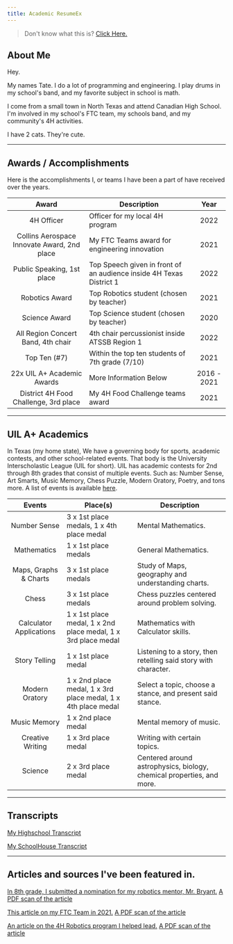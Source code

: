 ```yaml
---
title: Academic ResumeEx
---
```


> Don't know what this is? [Click Here.](/aboutresumeex)

## About Me

Hey.

My names Tate. I do a lot of programming and engineering. I play drums in my school's band, and my favorite subject in school is math.

I come from a small town in North Texas and attend Canadian High School. I'm involved in my school's FTC team, my schools band, and my community's 4H activities.

I have 2 cats. They're cute.

---

## Awards / Accomplishments

Here is the accomplishments I, or teams I have been a part of have received over the years.

|                    Award                    | Description                                                         |    Year     |
| :-----------------------------------------: | ------------------------------------------------------------------- | :---------: |
| 4H Officer | Officer for my local 4H program                       |    2022     |
| Collins Aerospace Innovate Award, 2nd place | My FTC Teams award for engineering innovation                       |    2021     |
|    Public Speaking, 1st place   | Top Speech given in front of an audience inside 4H Texas District 1 |    2022     |
|               Robotics Award                | Top Robotics student (chosen by teacher)                            |    2021     |
|                Science Award                | Top Science student (chosen by teacher)                             |    2020     |
|     All Region Concert Band, 4th chair      | 4th chair percussionist inside ATSSB Region 1                       |    2022     |
|                Top Ten (#7)                 | Within the top ten students of 7th grade (7/10)                     |    2021     |
|         22x UIL A+ Academic Awards          | More Information Below                                              | 2016 - 2021 |
|    District 4H Food Challenge, 3rd place    | My 4H Food Challenge teams award                                    |    2021     |

---

## UIL A+ Academics

In Texas (my home state), We have a governing body for sports, academic contests, and other school-related events.
That body is the University Interscholastic League (UIL for short). UIL has academic contests for 2nd through 8th grades
that consist of multiple events. Such as: Number Sense, Art Smarts, Music Memory, Chess Puzzle, Modern Oratory, Poetry,
and tons more. A list of events is available [here](https://www.uiltexas.org/aplus/events).

|         Events          | Place(s)                                                      | Description                                                           |
| :---------------------: | ------------------------------------------------------------- | --------------------------------------------------------------------- |
|      Number Sense       | 3 x 1st place medals, 1 x 4th place medal                     | Mental Mathematics.                                                   |
|       Mathematics       | 1 x 1st place medals                                          | General Mathematics.                                                  |
|  Maps, Graphs & Charts  | 3 x 1st place medals                                          | Study of Maps, geography and understanding charts.                    |
|          Chess          | 3 x 1st place medals                                          | Chess puzzles centered around problem solving.                        |
| Calculator Applications | 1 x 1st place medal, 1 x 2nd place medal, 1 x 3rd place medal | Mathematics with Calculator skills.                                   |
|      Story Telling      | 1 x 1st place medal                                           | Listening to a story, then retelling said story with character.       |
|     Modern Oratory      | 1 x 2nd place medal, 1 x 3rd place medal, 1 x 4th place medal | Select a topic, choose a stance, and present said stance.             |
|      Music Memory       | 1 x 2nd place medal                                           | Mental memory of music.                                               |
|    Creative Writing     | 1 x 3rd place medal                                           | Writing with certain topics.                                          |
|         Science         | 2 x 3rd place medal                                           | Centered around astrophysics, biology, chemical properties, and more. |

---

## Transcripts

[My Highschool Transcript](/404)

[My SchoolHouse Transcript](https://schoolhouse.world/transcript/dbb553eb-8662-4b44-a4cc-864696173391)

---

## Articles and sources I've been featured in.

[In 8th grade, I submitted a nomination for my robotics mentor, Mr. Bryant.](https://www.canadianrecord.com/index.php/school/chs-bruce-bryant-among-three-honored-teachers-rise)
[A PDF scan of the article](/archive/academics/teacher-on-the-rise-article.pdf)

[This article on my FTC Team in 2021.](https://www.canadianrecord.com/school/canadian-wildcat-robotics-teams-hit-their-competitive-stride-programs-second-year)
[A PDF scan of the article](/archive/extracurricular/first-tech-challenge/2021/ftc_2021.pdf)

[An article on the 4H Robotics program I helped lead.](https://www.canadianrecord.com/school/4-hers-learn-robotics-basics-six-week-long-boot-camp)
[A PDF scan of the article](/archive/extracurricular/4h/robotics/2021/4h_robotics.pdf)
